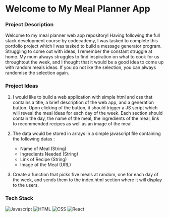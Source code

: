 # Welcome to My Meal Planner App

### Project Description
Welcome to my meal planner web app repository! Having following the full stack development course by codecademy, I was tasked to complete this portfolio project which I was tasked to build a message generator program. Struggling to come out with ideas, I remember the constant struggle at home. My mum always struggles to find inspiration on what to cook for us throughtout the week, and I thought that it would be a good idea to come up with random meals ideas. If you do not ike the selection, you can always randomise the selection again. 

### Project Ideas
1. I would like to build a web application with simple html and css that contains a title, a brief description of the web app, and a generation button. Upon clicking of the button, it should trigger a JS script which will reveal the meal ideas for each day of the week. Each section should contain the day, the name of the meal, the ingredients of the meal, link to recommended recipes as well as an image of the meal. 

2. The data would be stored in arrays in a simple javascript file containing the following datas :
    - Name of Meal (String)
    - Ingredients Needed (String)
    - Link of Recipe (String)
    - Image of the Meal (URL)

3. Create a function that picks five meals at random, one for each day of the week, and sends them to the index.html section where it will display to the users. 

### Tech Stack 
<p>
<img alt = "Javascript" src = "https://img.shields.io/badge/Javascript-F7DF1E?logo=javascript&logoColor=black&style=flat"/>
<img alt = "HTML" src = "https://img.shields.io/badge/HTML-E34F26?logo=html5&logoColor=black&style=flat"/>
<img alt = "CSS" src = "https://img.shields.io/badge/CSS-1572B6?logo=css&logoColor=black&style=flat"/>
<img alt = "React" src = "https://img.shields.io/badge/React-61DAFB?logo=react&logoColor=black&style=flat"/>
</p>
